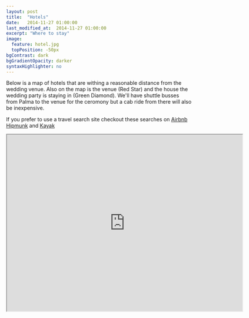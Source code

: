 ```yaml
---
layout: post
title:  "Hotels"
date:   2014-11-27 01:00:00
last_modified_at:  2014-11-27 01:00:00
excerpt: "Where to stay"
image:
  feature: hotel.jpg
  topPosition: -50px
bgContrast: dark
bgGradientOpacity: darker
syntaxHighlighter: no
---
```

Below is a map of hotels that are withing a reasonable distance from the 
wedding venue. Also on the map is the venue (Red Star) and the house the
wedding party is staying in (Green Diamond).
We'll have shuttle busses from Palma to the venue for the ceromony but a 
cab ride from there will also be inexpensive.

If you prefer to use a travel search site checkout these searches on [Airbnb](https://www.airbnb.com/s/Palma--Spain?checkin=06%2F17%2F2016&checkout=06%2F26%2F2016&guests=&zoom=13&search_by_map=true&sw_lat=39.544873392281964&sw_lng=2.628592803456513&ne_lat=39.60853851779327&ne_lng=2.709616973378388&ss_id=o6hwjmgd)
[Hipmunk](https://www.hipmunk.com/hotels#w=Palma,+Spain;i=2016-06-17;o=2016-06-27)
and [Kayak](http://www.kayak.com/hotels/Palma-de-Mallorca,Spain-c12458/2016-06-17/2016-06-27/2guests)

<iframe src="https://www.google.com/maps/d/embed?mid=zetH2TTStHKQ.klH9Kt1jkOb4" width="640" height="480"></iframe>
